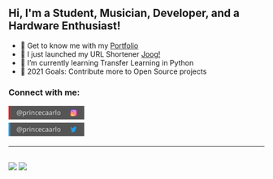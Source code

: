 ## Hi, I'm a Student, Musician, Developer, and a Hardware Enthusiast!

- 📝 Get to know me with my [Portfolio](https://princecaarlo.tech/)
- 📎 I just launched my URL Shortener [Joog!](https://joog.uno)
- 🐍 I’m currently learning Transfer Learning in Python
- 🥅 2021 Goals: Contribute more to Open Source projects

### **Connect with me:**

[<img alt="princejoogie | Instagram" height="30px" src="./assets/instagram.svg" />][instagram]
<br />
[<img alt="princejoogie | Twitter" height="30px" src="./assets/twitter.svg" />][twitter]

---

<br />

<img src="https://github-readme-stats.vercel.app/api?username=princejoogie&show_icons=true&count_private=true&hide=prs&hide_border=true&include_all_commits=true&custom_title=My%20Github%20Stats&theme=onedark" />
<img src="https://github-readme-stats.vercel.app/api/top-langs/?username=princejoogie&layout=compact&theme=onedark&hide_border=true" />

[twitter]: https://twitter.com/princecaarlo
[youtube]: https://www.youtube.com/channel/UCAYlSiZecXQhbuzzMFZ7ekQ
[instagram]: https://www.instagram.com/princecaarlo/
